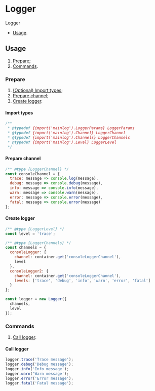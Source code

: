 # Logger
Logger

- [Usage](#usage).

## Usage
1) [Prepare](#prepare);
2) [Commands](#commands).

### Prepare
1) [(Optional) Import types](#import-types);
2) [Prepare channel](#prepare-channel);
3) [Create logger](#create-logger).

#### Import types
```js
/**
 * @typedef {import('mainlog').LoggerParams} LoggerParams
 * @typedef {import('mainlog').Channel} LoggerChannel
 * @typedef {import('mainlog').Channels} LoggerChannels
 * @typedef {import('mainlog').Level} LoggerLevel
 */
```

#### Prepare channel
```js
/** @type {LoggerChannel} */ 
const consoleChannel = {
  trace: message => console.log(message),
  debug: message => console.debug(message),
  info: message => console.info(message),
  warn: message => console.warn(message),
  error: message => console.error(message),
  fatal: message => console.error(message)
};
```

#### Create logger
```js
/** @type {LoggerLevel} */
const level = 'trace';

/** @type {LoggerChannels} */
const channels = {
  consoleLogger: {
    channel: container.get('consoleLoggerChannel'),
    level
  },
  consoleLogger2: {
    channel: container.get('consoleLoggerChannel'),
    levels: ['trace', 'debug', 'info', 'warn', 'error', 'fatal']
  }
};

const logger = new Logger({
  channels,
  level
});
```

### Commands
1) [Call logger](#call-logger).

#### Call logger
```js
logger.trace('Trace message');
logger.debug('Debug message');
logger.info('Info message');
logger.warn('Warn message');
logger.error('Error message');
logger.fatal('Fatal message');
```
